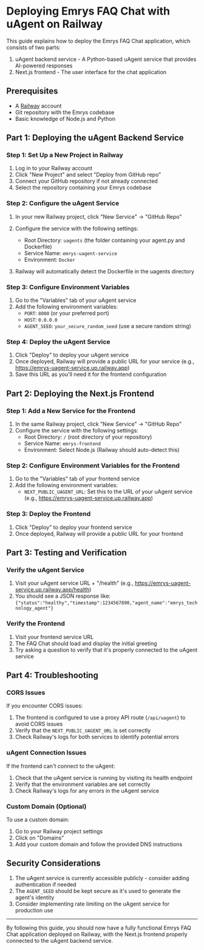 # Deploying Emrys FAQ Chat with uAgent on Railway

This guide explains how to deploy the Emrys FAQ Chat application, which consists of two parts:
1. uAgent backend service - A Python-based uAgent service that provides AI-powered responses
2. Next.js frontend - The user interface for the chat application

## Prerequisites

- A [Railway](https://railway.app/) account
- Git repository with the Emrys codebase
- Basic knowledge of Node.js and Python

## Part 1: Deploying the uAgent Backend Service

### Step 1: Set Up a New Project in Railway

1. Log in to your Railway account
2. Click "New Project" and select "Deploy from GitHub repo"
3. Connect your GitHub repository if not already connected
4. Select the repository containing your Emrys codebase

### Step 2: Configure the uAgent Service

1. In your new Railway project, click "New Service" → "GitHub Repo"
2. Configure the service with the following settings:
   - Root Directory: `uagents` (the folder containing your agent.py and Dockerfile)
   - Service Name: `emrys-uagent-service`
   - Environment: `Docker`

3. Railway will automatically detect the Dockerfile in the uagents directory

### Step 3: Configure Environment Variables

1. Go to the "Variables" tab of your uAgent service
2. Add the following environment variables:
   - `PORT`: `8000` (or your preferred port)
   - `HOST`: `0.0.0.0`
   - `AGENT_SEED`: `your_secure_random_seed` (use a secure random string)

### Step 4: Deploy the uAgent Service

1. Click "Deploy" to deploy your uAgent service
2. Once deployed, Railway will provide a public URL for your service (e.g., https://emrys-uagent-service.up.railway.app)
3. Save this URL as you'll need it for the frontend configuration

## Part 2: Deploying the Next.js Frontend

### Step 1: Add a New Service for the Frontend

1. In the same Railway project, click "New Service" → "GitHub Repo"
2. Configure the service with the following settings:
   - Root Directory: `/` (root directory of your repository)
   - Service Name: `emrys-frontend`
   - Environment: Select Node.js (Railway should auto-detect this)

### Step 2: Configure Environment Variables for the Frontend

1. Go to the "Variables" tab of your frontend service
2. Add the following environment variables:
   - `NEXT_PUBLIC_UAGENT_URL`: Set this to the URL of your uAgent service (e.g., https://emrys-uagent-service.up.railway.app)

### Step 3: Deploy the Frontend

1. Click "Deploy" to deploy your frontend service
2. Once deployed, Railway will provide a public URL for your frontend

## Part 3: Testing and Verification

### Verify the uAgent Service

1. Visit your uAgent service URL + "/health" (e.g., https://emrys-uagent-service.up.railway.app/health)
2. You should see a JSON response like: `{"status":"healthy","timestamp":1234567890,"agent_name":"emrys_technology_agent"}`

### Verify the Frontend

1. Visit your frontend service URL
2. The FAQ Chat should load and display the initial greeting
3. Try asking a question to verify that it's properly connected to the uAgent service

## Part 4: Troubleshooting

### CORS Issues

If you encounter CORS issues:

1. The frontend is configured to use a proxy API route (`/api/uagent`) to avoid CORS issues
2. Verify that the `NEXT_PUBLIC_UAGENT_URL` is set correctly
3. Check Railway's logs for both services to identify potential errors

### uAgent Connection Issues

If the frontend can't connect to the uAgent:

1. Check that the uAgent service is running by visiting its health endpoint
2. Verify that the environment variables are set correctly
3. Check Railway's logs for any errors in the uAgent service

### Custom Domain (Optional)

To use a custom domain:

1. Go to your Railway project settings
2. Click on "Domains"
3. Add your custom domain and follow the provided DNS instructions

## Security Considerations

1. The uAgent service is currently accessible publicly - consider adding authentication if needed
2. The `AGENT_SEED` should be kept secure as it's used to generate the agent's identity
3. Consider implementing rate limiting on the uAgent service for production use

---

By following this guide, you should now have a fully functional Emrys FAQ Chat application deployed on Railway, with the Next.js frontend properly connected to the uAgent backend service. 